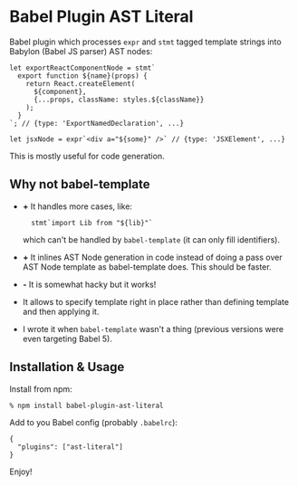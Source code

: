# Babel Plugin AST Literal

Babel plugin which processes `expr` and `stmt` tagged template strings into
Babylon (Babel JS parser) AST nodes:

    let exportReactComponentNode = stmt`
      export function ${name}(props) {
        return React.createElement(
          ${component},
          {...props, className: styles.${className}}
        );
      }
    `; // {type: 'ExportNamedDeclaration', ...}

    let jsxNode = expr`<div a="${some}" />` // {type: 'JSXElement', ...}

This is mostly useful for code generation.

## Why not babel-template

* **+** It handles more cases, like:

        stmt`import Lib from "${lib}"`

  which can't be handled by `babel-template` (it can only fill identifiers).

* **+** It inlines AST Node generation in code instead of doing a pass over AST
  Node template as babel-template does. This should be faster.

* **-** It is somewhat hacky but it works!

* It allows to specify template right in place rather than defining template and
  then applying it.

* I wrote it when `babel-template` wasn't a thing (previous versions were even
  targeting Babel 5).

## Installation & Usage

Install from npm:

    % npm install babel-plugin-ast-literal

Add to you Babel config (probably `.babelrc`):

    {
      "plugins": ["ast-literal"]
    }

Enjoy!
